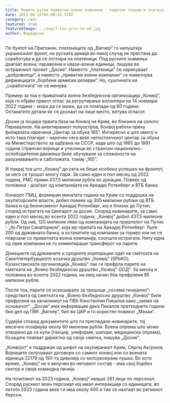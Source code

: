 ```yaml
---
title: Новите руски приватни воени компании - парични текови и плагијат
date: 2023-08-15T05:00:42.578Z
category: свет
featured: true
featuredImage: ../img/7-rus-priv-vo-ed.jpg
author: Вардарски
---
```

По бунтот на Пригожин, платениците од „Вагнер“ го напуштија украинскиот фронт, но руската армија во никој случај не престана да соработува и да се потпира на платеници. Под руските знамиња доаѓаат воени, паравоени и квази-воени единици, пишува во истражниот проект „Досие“. Наместо „платеници“ се нарекуваат „доброволци“, а наместо „приватни воени компании“ се наметнува дефиницијата „борбени армиски резерви“. Но, суштината на „соработката“ не се менува.

Пример за тоа е приватната воена безбедносна организација „Конвој“, која го објави првиот оглас за регрутирање волонтери на 14 ноември 2022 година - мора да се мажи, да се помлади од 60 години. Останатите детали ќе се дознаат на лице место, ветува огласот.

Досие ја лоцира првата база на Конвој на Крим, во близина на селото Перевалное. На анектираниот полуостров, Конвој работи преку филијалата наречена „Центар за обука 165“. Интересно е што името е исто така плагијат - наречен сега веќе непостоечкиот центар за обука на Министерството за одбрана на СССР, каде што од 1965 до 1991 година странски војници и учесници во странски национално-ослободителни движења биле обучувани за сложеноста на разузнавањето и саботажата. токму „165“.

И покрај тоа што „Конвој“ до сега не беше особено успешен на фронтот, за него се трошат многу пари. За само еден и пол месец од 2022 година, PMC прими 437,5 милиони рубли во донации. Повеќе од половина - доаѓаат од компанијата на Аркадиј Ротенберг и ВТБ банка.

Конвојот ПМЦ, формиран минатата година на Крим со поддршка на окупаторските власти, добил повеќе од 300 милиони рубљи од ВТБ банка и од бизнисменот Аркадиј Ротенберг, кој е близок до Путин, според истрагата на Центарот за досие. Според новинарите, за само еден и пол месец во есента 2022 година, „Конвој“ добил 437,5 милиони рубли. Од нив, 120 милиони лева од компанијата на пријателот на Путин - „Ај-Петри Санаториум“, која му припаѓа на Аркадиј Ротенберг. Уште 200 од државната банка, а останатите од компании за гориво кои не се поврзани со приватната воена компанија, соопшти истрагата. Ниту една од овие компании не го коментираше трансферот на парите.

Донациите од државните и сродните корпорации одат на сметката на Санктпетербуршкото козачко друштво „Конвој“ (SPbKO). Казахстанската организација „Конвој“ пак ги префрла парите на сметката на „Воено безбедносно друштво „Конвој“ ООД“. За месец и половина во есента 2022 година, на овој начин беа префрлени 85 милиони рубли.

После тоа, парите се искеширале за трошоци „сосема генијално“: средствата од сметката на „Воено безбедносно друштво „Конвој“ биле префрлени на началникот на ПВК Константин Пикалов како „заеми на основачот“. „Досие“ има информации дека Пикалов претходните години бил дел од ПВК „Вагнер“, бил во ЦАР и го користел повикот „Мазаи“.

Судејќи според документите што ги прегледале новинарите, тој месечно позајмува околу 60 милиони рубли. Воена опрема што може отворено да се купи (панцир, униформи, шатори, медицинска опрема), Козаците плаќаат директно од своја сметка, пишува „Досие“.

„Конвојот“ е поддржан од шефот на окупираниот Крим, Сергеј Аксјонов. Војниците склучуваат договори со самиот конвој или со воената единица 22179 од 150-та дивизија со моторизирана пушка. Во исто време, „Конвој“ не е вклучен во неговиот состав - има свој борбен сектор и своја командна линија.

На почетокот на 2023 година, „Конвој“ имаше 261 лице по персонал. Според рускиот воен персонал кој имал интеракција со единицата, во летото 2023 година веќе ги има околу 400 и тие се наоѓаат во регионот Керсон.
